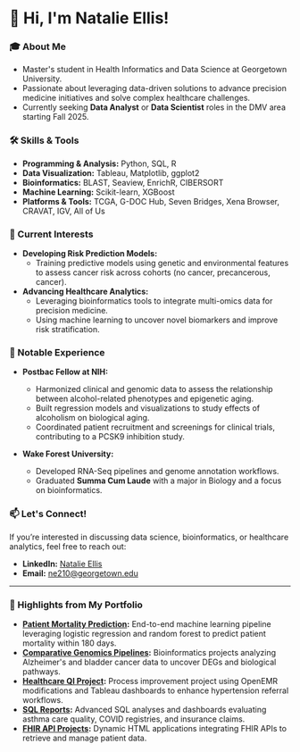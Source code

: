 # 👋 Hi, I'm Natalie Ellis!  

### 🎓 About Me  
- Master's student in Health Informatics and Data Science at Georgetown University.  
- Passionate about leveraging data-driven solutions to advance precision medicine initiatives and solve complex healthcare challenges.  
- Currently seeking **Data Analyst** or **Data Scientist** roles in the DMV area starting Fall 2025.  

### 🛠️ Skills & Tools  
- **Programming & Analysis:** Python, SQL, R  
- **Data Visualization:** Tableau, Matplotlib, ggplot2  
- **Bioinformatics:** BLAST, Seaview, EnrichR, CIBERSORT  
- **Machine Learning:** Scikit-learn, XGBoost  
- **Platforms & Tools:** TCGA, G-DOC Hub, Seven Bridges, Xena Browser, CRAVAT, IGV, All of Us  

### 🌟 Current Interests  
- **Developing Risk Prediction Models:**  
  - Training predictive models using genetic and environmental features to assess cancer risk across cohorts (no cancer, precancerous, cancer).  
- **Advancing Healthcare Analytics:**  
  - Leveraging bioinformatics tools to integrate multi-omics data for precision medicine.  
  - Using machine learning to uncover novel biomarkers and improve risk stratification.  

### 🌟 Notable Experience  
- **Postbac Fellow at NIH:**  
  - Harmonized clinical and genomic data to assess the relationship between alcohol-related phenotypes and epigenetic aging.  
  - Built regression models and visualizations to study effects of alcoholism on biological aging.  
  - Coordinated patient recruitment and screenings for clinical trials, contributing to a PCSK9 inhibition study.  

- **Wake Forest University:**  
  - Developed RNA-Seq pipelines and genome annotation workflows.  
  - Graduated **Summa Cum Laude** with a major in Biology and a focus on bioinformatics.  

### 📫 Let's Connect!  
If you’re interested in discussing data science, bioinformatics, or healthcare analytics, feel free to reach out:  
- **LinkedIn:** [Natalie Ellis](https://linkedin.com/in/natalie-ellis2023)  
- **Email:** ne210@georgetown.edu  

---  
### 🚀 Highlights from My Portfolio  
- **[Patient Mortality Prediction](https://github.com/natalierellis/HIDS-Portfolio/tree/main/Patient_Mortality_Prediction):** End-to-end machine learning pipeline leveraging logistic regression and random forest to predict patient mortality within 180 days.  
- **[Comparative Genomics Pipelines](https://github.com/natalierellis/HIDS-Portfolio/tree/main/Comparative_Genomics_Pipelines):** Bioinformatics projects analyzing Alzheimer's and bladder cancer data to uncover DEGs and biological pathways.  
- **[Healthcare QI Project](https://github.com/natalierellis/HIDS-Portfolio/tree/main/Healthcare_QI_Project):** Process improvement project using OpenEMR modifications and Tableau dashboards to enhance hypertension referral workflows.  
- **[SQL Reports](https://github.com/natalierellis/HIDS-Portfolio/tree/main/docs/SQL_Reports):** Advanced SQL analyses and dashboards evaluating asthma care quality, COVID registries, and insurance claims.  
- **[FHIR API Projects](https://github.com/natalierellis/HIDS-Portfolio/tree/main/FHIR-API-Projects):** Dynamic HTML applications integrating FHIR APIs to retrieve and manage patient data.  
